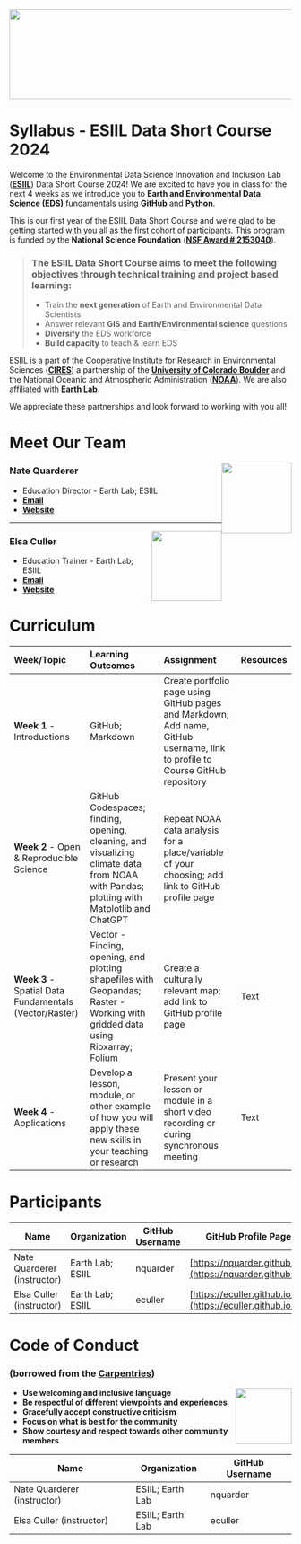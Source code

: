 <img width="1000" height="160" src="https://raw.githubusercontent.com/cu-esiil-edu/esiil-stars-syllabus-2023/main/esiil-earthlab-cires-header.png">

# Syllabus - ESIIL Data Short Course 2024

Welcome to the Environmental Data Science Innovation and Inclusion Lab (<a href="https://esiil.org/" target="_blank">**ESIIL**</a>) Data Short Course 2024! We are excited to have you in class for the next 4 weeks as we introduce you to **Earth and Environmental Data Science (EDS)** fundamentals using <a href="https://www.github.com/" target="_blank">**GitHub**</a> and <a href="https://www.python.org/" target="_blank">**Python**</a>. 


This is our first year of the ESIIL Data Short Course and we're glad to be getting started with you all as the first cohort of participants. This program is funded by the **National Science Foundation** (<a href="https://www.nsf.gov/awardsearch/showAward?AWD_ID=2153040" target="_blank">**NSF Award # 2153040**</a>).

> ### The ESIIL Data Short Course aims to meet the following objectives through technical training and project based learning: 
> * Train the **next generation** of Earth and Environmental Data Scientists
> * Answer relevant **GIS and Earth/Environmental science** questions
> * **Diversify** the EDS workforce
> * **Build capacity** to teach & learn EDS 

ESIIL is a part of the Cooperative Institute for Research in Environmental Sciences (<a href="https://cires.colorado.edu/" target="_blank">**CIRES**</a>) a partnership of the <a href="https://www.colorado.edu/" target="_blank">**University of Colorado Boulder**</a> and the National Oceanic and Atmospheric Administration (<a href="https://www.noaa.gov/" target="_blank">**NOAA**</a>). We are also affiliated with <a href="https://earthlab.colorado.edu/" target="_blank">**Earth Lab**</a>.  

We appreciate these partnerships and look forward to working with you all!

# Meet Our Team

<img style="float: right;" src="https://earthlab.colorado.edu/sites/default/files/styles/square_med/public/media/image/profile.png?itok=81I5qGge" width="125" height="125">

### **Nate Quarderer** 

* Education Director - Earth Lab; ESIIL
* <a href = "mailto: naqu1888@colorado.edu" target="_blank">**Email** </a>
* <a href = "https://earthlab.colorado.edu/our-team/nathan-quarderer" target="_blank">**Website**</a>

***

<img style="float: right;" src="https://earthlab.colorado.edu/sites/default/files/styles/square_med/public/media/image/Elsa%20Culler%20-%20reduced.jpg?itok=RWCtw7K7" width="125" height="125">

### **Elsa Culler**

* Education Trainer - Earth Lab; ESIIL
* <a href="mailto: elcu4811@colorado.edu" target = "_blank">**Email**</a>
* <a href="https://earthlab.colorado.edu/our-team/elsa-culler" target="_blank">**Website**</a>


# Curriculum
| Week/Topic | Learning Outcomes | Assignment| Resources |
| :----------- | :----------- | :-------- | :-------|
| **Week 1** - Introductions | GitHub; Markdown | Create portfolio page using GitHub pages and Markdown; Add name, GitHub username, link to profile to Course GitHub repository|   |
| **Week 2** - Open & Reproducible Science | GitHub Codespaces; finding, opening, cleaning, and visualizing climate data from NOAA with Pandas; plotting with Matplotlib and ChatGPT | Repeat NOAA data analysis for a place/variable of your choosing; add link to GitHub profile page | |
| **Week 3** - Spatial Data Fundamentals (Vector/Raster) | Vector - Finding, opening, and plotting shapefiles with Geopandas; Raster - Working with gridded data using Rioxarray; Folium | Create a culturally relevant map; add link to GitHub profile page | Text |
| **Week 4** - Applications | Develop a lesson, module, or other example of how you will apply these new skills in your teaching or research | Present your lesson or module in a short video recording or during synchronous meeting | Text |


# Participants
| Name | Organization | GitHub Username | GitHub Profile Page |
| ----------- | ----------- | ----------- | ----------- |
| Nate Quarderer (instructor) | Earth Lab; ESIIL | nquarder  | [https://nquarder.github.io/](https://nquarder.github.io/) |
| Elsa Culler (instructor) | Earth Lab; ESIIL | eculler  | [https://eculler.github.io/](https://eculler.github.io/) |

# **Code of Conduct** 
### (borrowed from the <a href="https://docs.carpentries.org/topic_folders/policies/code-of-conduct.html" target="_blank">Carpentries</a>)
  
<img style="float: right;" src="https://www.software.ac.uk/sites/default/files/The%20Carpentries.jpg" width="100" height="100">

* **Use welcoming and inclusive language**
* **Be respectful of different viewpoints and experiences**
* **Gracefully accept constructive criticism**
* **Focus on what is best for the community** 
* **Show courtesy and respect towards other community members**
 

| Name      | Organization | GitHub Username |            
| ----------- | ----------- | ---------- |
| Nate Quarderer (instructor)      | ESIIL; Earth Lab       | nquarder |
| Elsa Culler (instructor)   | ESIIL; Earth Lab        | eculler |

